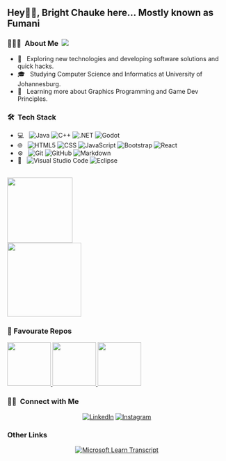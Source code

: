 <h2>
    Hey👋🏼, Bright Chauke here... Mostly known as Fumani 
</h2>

<h3> 👨🏻‍💻 &nbsp;About Me &nbsp;<img src="https://komarev.com/ghpvc/?username=Artistic-Nyungu&style=flat&abbreviated=true&color=980e45" /></h3>

- 🤔 &nbsp; Exploring new technologies and developing software solutions and quick hacks.
- 🎓 &nbsp; Studying Computer Science and Informatics at University of Johannesburg.
- 🌱 &nbsp; Learning more about Graphics Programming and Game Dev Principles.

<h3> 🛠 &nbsp;Tech Stack</h3>

- 💻 &nbsp;
  ![Java](https://img.shields.io/badge/-Java-333333?style=flat&logo=java&logoColor=007396)
  ![C++](https://img.shields.io/badge/-C++-333333?style=flat&logo=C%2B%2B&logoColor=00599C)
  ![.NET](https://img.shields.io/badge/-.NET-333333?style=flat&logo=.NET&logoColor=007396)
  ![Godot](https://img.shields.io/badge/-Godot-333333?style=flat&logo=godotengine&logoColor=007396)
- 🌐 &nbsp;
  ![HTML5](https://img.shields.io/badge/-HTML5-333333?style=flat&logo=HTML5)
  ![CSS](https://img.shields.io/badge/-CSS-333333?style=flat&logo=CSS3&logoColor=1572B6)
  ![JavaScript](https://img.shields.io/badge/-JavaScript-333333?style=flat&logo=javascript)
  ![Bootstrap](https://img.shields.io/badge/-Bootstrap-333333?style=flat&logo=bootstrap&logoColor=563D7C)
  ![React](https://img.shields.io/badge/-React-333333?style=flat&logo=react)
- ⚙️ &nbsp;
  ![Git](https://img.shields.io/badge/-Git-333333?style=flat&logo=git)
  ![GitHub](https://img.shields.io/badge/-GitHub-333333?style=flat&logo=github)
  ![Markdown](https://img.shields.io/badge/-Markdown-333333?style=flat&logo=markdown)
- 🔧 &nbsp;
  ![Visual Studio Code](https://img.shields.io/badge/-Visual%20Studio%20Code-333333?style=flat&logo=visual-studio-code&logoColor=007ACC)
  ![Eclipse](https://img.shields.io/badge/-Eclipse-333333?style=flat&logo=eclipse-ide&logoColor=2C2255)

<br/>

<a href="https://github.com/Artistic-Nyungu">
  <img height="150em" src="https://github-readme-stats.vercel.app/api?username=Artistic-Nyungu&theme=tokyonight&show_icons=true&rank_icon=github" />
  <br/>
  <img height="170em" src="https://github-readme-stats.vercel.app/api/top-langs/?username=Artistic-Nyungu&theme=tokyonight&layout=donut" />
</a>

<br/>

<h3> 🌟 Favourate Repos</h3>

<a href="https://github.com/Artistic-Nyungu/Godot-Planet-Procedural-Generation">
  <img height="100em" src="https://github-readme-stats.vercel.app/api/pin/?username=Artistic-Nyungu&repo=Godot-Planet-Procedural-Generation&theme=tokyonight" />
</a>
<a href="https://github.com/Artistic-Nyungu/GLSL-Shader-Trials">
  <img height="100em" src="https://github-readme-stats.vercel.app/api/pin/?username=Artistic-Nyungu&repo=GLSL-Shader-Trials&theme=tokyonight" />
</a>
<a href="https://github.com/Artistic-Nyungu/Godot-Terrain-Procedural-Generation">
  <img height="100em" src="https://github-readme-stats.vercel.app/api/pin/?username=Artistic-Nyungu&repo=Godot-Terrain-Procedural-Generation&theme=tokyonight" />
</a>

<br/>

<h3> 🤝🏻 &nbsp;Connect with Me </h3>

<p align="center">
<a href="https://www.linkedin.com/in/bright-chauke-b5300024a/"><img alt="LinkedIn" src="https://img.shields.io/badge/LinkedIn-Bright_Chauke-blue?style=flat&logo=linkedin"></a>
<a href="https://www.instagram.com/bra_fumani/"><img alt="Instagram" src="https://img.shields.io/badge/Instagram-Fumani_Chauke-blue?style=flat&logo=instagram"></a>
</p>

<h3>Other Links</h3>
<p align="center">
<a href="https://learn.microsoft.com/en-za/users/artistic-nyungu/transcript/dg1w9im0m3epqjm"><img alt="Microsoft Learn Transcript" src="https://img.shields.io/badge/Microsoft_Learn_Transcript-Bright_Chauke-blue?style=flat"/></a>
</p>
